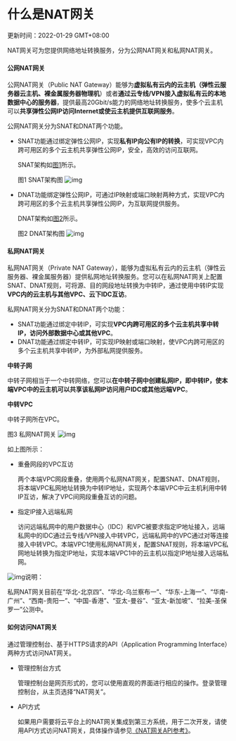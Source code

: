 # 什么是NAT网关

更新时间：2022-01-29 GMT+08:00

NAT网关可为您提供网络地址转换服务，分为公网NAT网关和私网NAT网关。

#### 公网NAT网关

公网NAT网关（Public NAT Gateway）能够为**虚拟私有云内的云主机（弹性云服务器云主机、裸金属服务器物理机**）或者**通过云专线/VPN接入虚拟私有云的本地数据中心的服务器**，提供最高20Gbit/s能力的网络地址转换服务，使多个云主机可以**共享弹性公网IP访问Internet或使云主机提供互联网服务**。

公网NAT网关分为SNAT和DNAT两个功能。

- SNAT功能通过绑定弹性公网IP，实现**私有IP向公有IP的转换**，可实现VPC内跨可用区的多个云主机共享弹性公网IP，安全，高效的访问互联网。

  SNAT架构如[图1](https://support.huaweicloud.com/productdesc-natgateway/zh-cn_topic_0086739762.html#zh-cn_topic_0086739762__zh-cn_topic_0201532930_fig134081312124818)所示。

  图1 SNAT架构图
  ![img](https://support.huaweicloud.com/productdesc-natgateway/zh-cn_image_0000001251223489.png)

  

  

- DNAT功能绑定弹性公网IP，可通过IP映射或端口映射两种方式，实现VPC内跨可用区的多个云主机共享弹性公网IP，为互联网提供服务。

  DNAT架构如[图2](https://support.huaweicloud.com/productdesc-natgateway/zh-cn_topic_0086739762.html#zh-cn_topic_0086739762__zh-cn_topic_0201532930_fig1134494812133)所示。

  图2 DNAT架构图
  ![img](https://support.huaweicloud.com/productdesc-natgateway/zh-cn_image_0000001206143558.png)

#### 私网NAT网关

私网NAT网关（Private NAT Gateway），能够为虚拟私有云内的云主机（弹性云服务器、裸金属服务器）提供私网地址转换服务。您可以在私网NAT网关上配置SNAT、DNAT规则，可将源、目的网段地址转换为中转IP，通过使用中转IP实现**VPC内的云主机与其他VPC、云下IDC互访**。

私网NAT网关分为SNAT和DNAT两个功能：

- SNAT功能通过绑定中转IP，可实现**VPC内跨可用区的多个云主机共享中转IP，访问外部数据中心或其他VPC**。
- DNAT功能通过绑定中转IP，可实现IP映射或端口映射，使VPC内跨可用区的多个云主机共享中转IP，为外部私网提供服务。

**中转子网**

中转子网相当于一个中转网络，您可以**在中转子网中创建私网IP，即中转IP，使本端VPC中的云主机可以共享该私网IP访问用户IDC或其他远端VPC**。

**中转VPC**

中转子网所在VPC。

图3 私网NAT网关
![img](https://support.huaweicloud.com/productdesc-natgateway/zh-cn_image_0000001112858352.png)

如上图所示：

- 重叠网段的VPC互访

  两个本端VPC网段重叠，使用两个私网NAT网关，配置SNAT、DNAT规则，将本端VPC私网地址转换为中转IP地址，实现两个本端VPC中云主机利用中转IP互访，解决了VPC间网段重叠互访的问题。

- 指定IP接入远端私网

  访问远端私网中的用户数据中心（IDC）和VPC被要求指定IP地址接入，远端私网中的IDC通过云专线/VPN接入中转VPC，远端私网中的VPC通过对等连接接入中转VPC。本端VPC1使用私网NAT网关，配置SNAT规则，将本端VPC私网地址转换为指定IP地址，实现本端VPC1中的云主机以指定IP地址接入远端私网。

![img](https://res-img3.huaweicloud.com/content/dam/cloudbu-site/archive/china/zh-cn/support/resource/framework/v3/images/support-doc-new-note.svg)说明：

私网NAT网关目前在“华北-北京四”、“华北-乌兰察布一”、“华东-上海一”、“华南-广州”、“西南-贵阳一”、“中国-香港”、“亚太-曼谷”、“亚太-新加坡”、“拉美-圣保罗一”公测中。



#### 如何访问NAT网关

通过管理控制台、基于HTTPS请求的API（Application Programming Interface）两种方式访问NAT网关。

- 管理控制台方式

  管理控制台是网页形式的，您可以使用直观的界面进行相应的操作。登录管理控制台，从主页选择“NAT网关”。

- API方式

  如果用户需要将云平台上的NAT网关集成到第三方系统，用于二次开发，请使用API方式访问NAT网关，具体操作请参见[《NAT网关API参考》](https://support.huaweicloud.com/api-natgateway/zh-cn_topic_0083011467.html)。